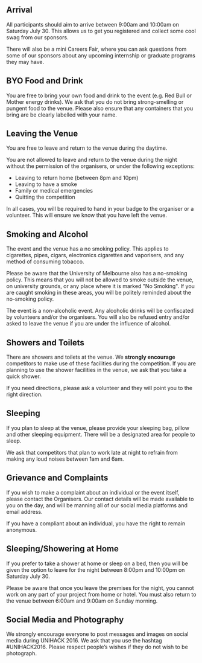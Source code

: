 ## Arrival

All participants should aim to arrive between 9:00am and 10:00am on Saturday
July 30. This allows us to get you registered and collect some cool swag from
our sponsors.

There will also be a mini Careers Fair, where you can ask questions from some
of our sponsors about any upcoming internship or graduate programs they may
have.

## BYO Food and Drink

You are free to bring your own food and drink to the event (e.g. Red Bull or
Mother energy drinks). We ask that you do not bring strong-smelling or pungent
food to the venue. Please also ensure that any containers that you bring are be
clearly labelled with your name.

## Leaving the Venue

You are free to leave and return to the venue during the daytime.

You are not allowed to leave and return to the venue during the night without
the permission of the organisers, or under the following exceptions:

- Leaving to return home (between 8pm and 10pm)
- Leaving to have a smoke
- Family or medical emergencies
- Quitting the competition

In all cases, you will be required to hand in your badge to the organiser or a
volunteer. This will ensure we know that you have left the venue.

## Smoking and Alcohol

The event and the venue has a no smoking policy. This applies to cigarettes,
pipes, cigars, electronics cigarettes and vaporisers, and any method of
consuming tobacco.

Please be aware that the University of Melbourne also has a no-smoking policy.
This means that you will not be allowed to smoke outside the venue, on
university grounds, or any place where it is marked "No Smoking". If you are
caught smoking in these areas, you will be politely reminded about the
no-smoking policy.

The event is a non-alcoholic event. Any alcoholic drinks will be confiscated by
volunteers and/or the organisers. You will also be refused entry and/or asked to
leave the venue if you are under the influence of alcohol.

## Showers and Toilets

There are showers and toilets at the venue. We **strongly encourage** competitors
to make use of these facilities during the competition. If you are planning to
use the shower facilities in the venue, we ask that you take a quick shower.

If you need directions, please ask a volunteer and they will point you to the
right direction.

## Sleeping

If you plan to sleep at the venue, please provide your sleeping bag, pillow and
other sleeping equipment. There will be a designated area for people to sleep.

We ask that competitors that plan to work late at night to refrain from making
any loud noises between 1am and 6am.

## Grievance and Complaints

If you wish to make a complaint about an individual or the event itself, please
contact the Organisers. Our contact details will be made available to you on the
day, and will be manning all of our social media platforms and email address.

If you have a compliant about an individual, you have the right to remain
anonymous.

## Sleeping/Showering at Home

If you prefer to take a shower at home or sleep on a bed, then you will be given
the option to leave for the night between 8:00pm and 10:00pm on Saturday July
30.

Please be aware that once you leave the premises for the night, you cannot work
on any part of your project from home or hotel. You must also return to the
venue between 6:00am and 9:00am on Sunday morning.

## Social Media and Photography

We strongly encourage everyone to post messages and images on social media
during UNIHACK 2016. We ask that you use the hashtag #UNIHACK2016. Please
respect people’s wishes if they do not wish to be photograph.

